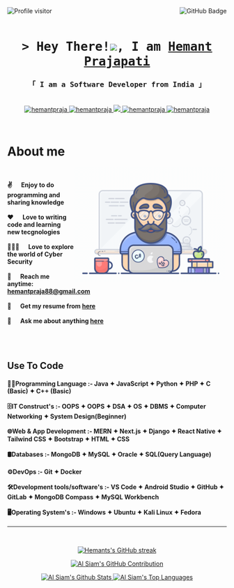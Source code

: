 <a   href="https://komarev.com/ghpvc/?username=hemantpraja">

  <img align="left" src="https://komarev.com/ghpvc/?username=hemantpraja&label=Visitors&color=0e75b6&style=flat" alt="Profile visitor" />
  <img  align="right" src="https://img.shields.io/github/followers/hemantpraja?label=Followers&style=social" alt="GitHub Badge">
</a>
<br/>
<br/>

<h1 align="center">
        <samp>> Hey There!<img src="https://raw.githubusercontent.com/MartinHeinz/MartinHeinz/master/wave.gif" width=30>, I am
                <b><a target="_blank" href="https://www.linkedin.com/in/hemantpr88/">Hemant Prajapati</a></b>
        </samp>
</h1>

<h3 align="center"> 
  <samp>
    「 I am a <b>Software Developer</b> from <b>India</b> 」
    <br>
    <br>
  </samp>
</h3>

<p align="center">
 <a href="https://hemantprajapati.vercel.app/" target="_blank">
  <img src="https://img.shields.io/badge/Website-DC143C?style=for-the-badge&logo=medium&logoColor=white" alt="hemantpraja" />
 </a>
 <a href="https://www.linkedin.com/in/hemantpr88/" target="_blank">
  <img src="https://img.shields.io/badge/LinkedIn-0077B5?style=for-the-badge&logo=linkedin&logoColor=white" alt="hemantpraja"/>
 </a>
 <!-- <a href="https://dev.to/hemantpraja" target="_blank">
  <img src="https://img.shields.io/badge/dev.to-0A0A0A?style=for-the-badge&logo=dev.to&logoColor=white" alt="hemantpraja" />
 </a> -->
 <a href="https://x.com/HemantP31987529" target="_blank">
  <img src="https://img.shields.io/badge/Twitter-1DA1F2?style=for-the-badge&logo=twitter&logoColor=white" />
 </a>
 <a href="https://www.instagram.com/h_hemant_p/" target="_blank">
  <img src="https://img.shields.io/badge/Instagram-fe4164?style=for-the-badge&logo=instagram&logoColor=white" alt="hemantpraja" />
 </a> 
 <a href="https://www.facebook.com/profile.php?id=61555765354445" target="_blank">
  <img src="https://img.shields.io/badge/Facebook-20BEFF?&style=for-the-badge&logo=facebook&logoColor=white" alt="hemantpraja"  />
  </a> 
</p>
<br />

<!-- About Section -->

# About me

<h4>
 <img align="right" width="350" src="/assets/programmer.gif" alt="Coding gif" />
 <br/>

 ✌️ &emsp; Enjoy to do programming and sharing knowledge <br/><br/>
 ❤️ &emsp; Love to writing code and learning new tecgnologies <br/><br/>
 👩🏻‍💻 &emsp; Love to explore the world of Cyber Security <br/><br/>
 📧 &emsp; Reach me anytime: hemantpraja88@gmail.com <br/><br/>
 📑 &emsp; Get my resume from [here](https://www.linkedin.com/in/hemantpr88/)<br/><br/>
 💬 &emsp; Ask me about anything [here](https://github.com/hemantpraja/hemantpraja/issues)

</h4>

<br/>
<br/>

## Use To Code
<h4>
🧑‍💻Programming Language :- Java ✦ JavaScript ✦ Python ✦ PHP ✦ C (Basic) ✦ C++ (Basic)
<br/>
<br/>
🗄️IT Construct's :- OOPS ✦ OOPS ✦ DSA ✦ OS ✦ DBMS ✦ Computer Networking ✦ System Design(Beginner)
<br/>
<br/>
🌐Web & App Development :- MERN ✦ Next.js ✦ Django ✦ React Native ✦ Tailwind CSS ✦ Bootstrap ✦ HTML ✦ CSS
<br/>
<br/>
🛢️Databases :- MongoDB ✦ MySQL ✦ Oracle ✦ SQL(Query Language)
<br/>
<br/>
⚙️DevOps :- Git ✦ Docker 
<br/>
<br/>
🛠️Development tools/software's :- VS Code ✦ Android Studio ✦ GitHub ✦ GitLab ✦ MongoDB Compass ✦ MySQL  Workbench
<br/>
<br/>
🖥️Operating System's :- Windows ✦ Ubuntu ✦ Kali Linux ✦ Fedora
<br/>
</h4>

<hr/>
<br/>

<p align="center">
  <a href="https://github.com/hemantpraja">
    <img src="https://github-readme-streak-stats.herokuapp.com/?user=hemantpraja&theme=radical&border=7F3FBF&background=0D1117" alt="Hemants's GitHub streak"/>
  </a>
</p>

<p align="center">
  <a href="https://github.com/hemantpraja">
    <img src="https://github-profile-summary-cards.vercel.app/api/cards/profile-details?username=hemantpraja&theme=radical" alt="Al Siam's GitHub Contribution"/>
  </a>
</p>

<p align="center"> 
    <a href="https://github.com/hemantpraja" align="center">
      <img alt="Al Siam's Github Stats" src="https://denvercoder1-github-readme-stats.vercel.app/api?username=hemantpraja&show_icons=true&count_private=true&theme=react&border_color=7F3FBF&bg_color=0D1117&title_color=F85D7F&icon_color=F8D866" height="192px" width="55%"/>
    </a>
  <a href="https://github.com/hemantpraja" align="center">
    <img alt="Al Siam's Top Languages" src="https://denvercoder1-github-readme-stats.vercel.app/api/top-langs/?username=hemantpraja&langs_count=8&layout=compact&theme=react&border_color=7F3FBF&bg_color=0D1117&title_color=F85D7F&icon_color=F8D866" height="192px" width="40%"/>
  </a>
<!--   <br/> -->
</p>
<br/>
<!--
![Hemant's Graph](https://github-readme-activity-graph.vercel.app/graph?username=hemantpraja&custom_title=Hemant's%20GitHub%20Activity%20Graph&bg_color=0D1117&color=7F3FBF&line=7F3FBF&point=7F3FBF&area_color=FFFFFF&title_color=FFFFFF&area=true)
-->
<!-- <br/>
<br/> -->
<!-- ## Top Projects - -->

<!-- [![PathLab](https://github-readme-stats.vercel.app/api/pin/?username=hemantpraja&repo=PathLab&border_color=7F3FBF&bg_color=0D1117&title_color=C9D1D9&text_color=8B949E&icon_color=7F3FBF)](https://github.com/hemantpraja/PathLab)
[![PersonalBlog](https://github-readme-stats.vercel.app/api/pin/?username=hemantpraja&repo=PersonalBlog&border_color=7F3FBF&bg_color=0D1117&title_color=C9D1D9&text_color=8B949E&icon_color=7F3FBF)](https://github.com/hemantprajaPersonalBlog)
[![TrueFeedback](https://github-readme-stats.vercel.app/api/pin/?username=hemantpraja&repo=TrueFeedback&border_color=7F3FBF&bg_color=0D1117&title_color=C9D1D9&text_color=8B949E&icon_color=7F3FBF)](https://github.com/hemantpraja/TrueFeedback)
[![BookTourCab](https://github-readme-stats.vercel.app/api/pin/?username=hemantpraja&repo=BookTourCab&border_color=7F3FBF&bg_color=0D1117&title_color=C9D1D9&text_color=8B949E&icon_color=7F3FBF)](https://github.com/hemantpraja/BookTourCab)


<br/>
-->
<!--
<p align="left">
  <a href="https://github.com/hemantpraja?tab=repositories" target="_blank"><img alt="All Repositories" title="All Repositories" src="https://img.shields.io/badge/-All%20Repos-2962FF?style=for-the-badge&logo=koding&logoColor=white"/></a>
</p>

<!--
![C](https://img.shields.io/badge/c-%2300599C.svg?style=for-the-badge&logo=c&logoColor=white)
![C++](https://img.shields.io/badge/c++-%2300599C.svg?style=for-the-badge&logo=c%2B%2B&logoColor=white)
![Java](https://img.shields.io/badge/java-%23ED8B00.svg?style=for-the-badge&logo=openjdk&logoColor=white)
![Python](https://img.shields.io/badge/python-3670A0?style=for-the-badge&logo=python&logoColor=ffd)
![Javascript](https://img.shields.io/badge/Javascript-F0DB4F?style=for-the-badge&labelColor=black&logo=javascript&logoColor=F0DB4F)
![Typescript](https://img.shields.io/badge/Typescript-007acc?style=for-the-badge&labelColor=black&logo=typescript&logoColor=007acc)

![React Native](https://img.shields.io/badge/React_Native-20232A?style=for-the-badge&logo=react&logoColor=61DAFB)
![React](https://img.shields.io/badge/-React-61DBFB?style=for-the-badge&labelColor=black&logo=react&logoColor=61DBFB)
![Django](https://img.shields.io/badge/django-%23092E20.svg?style=for-the-badge&logo=django&logoColor=white)
![Next.js](https://img.shields.io/badge/next.js-000000?style=for-the-badge&logo=nextdotjs&logoColor=white)
![Nodejs](https://img.shields.io/badge/Nodejs-3C873A?style=for-the-badge&labelColor=black&logo=node.js&logoColor=3C873A)
![PHP](https://img.shields.io/badge/php-%23777BB4.svg?style=for-the-badge&logo=php&logoColor=white)
![Express.js](https://img.shields.io/badge/Express.js-000000?style=for-the-badge&logo=express&logoColor=white)
![MongoDB](https://img.shields.io/badge/MongoDB-4EA94B?style=for-the-badge&logo=mongodb&logoColor=white)
![HTML](https://img.shields.io/badge/HTML5-E34F26?style=for-the-badge&logo=html5&logoColor=white)
![CSS3](https://img.shields.io/badge/CSS3-1572B6?style=for-the-badge&logo=css3&logoColor=white)
![Bootstrap](https://img.shields.io/badge/Bootstrap-563D7C?style=for-the-badge&logo=bootstrap&logoColor=white)
![Tailwind](https://img.shields.io/badge/Tailwind_CSS-092749?style=for-the-badge&logo=tailwindcss&logoColor=06B6D4&labelColor=000000)

![Redux](https://img.shields.io/badge/Redux-593D88?style=for-the-badge&logo=redux&logoColor=white)
![React Router](https://img.shields.io/badge/React_Router-CA4245?style=for-the-badge&logo=react-router&logoColor=white)
![React Hook Form](https://img.shields.io/badge/React%20Hook%20Form-%23EC5990.svg?style=for-the-badge&logo=reacthookform&logoColor=white)
![Zod](https://img.shields.io/badge/zod-%233068b7.svg?style=for-the-badge&logo=zod&logoColor=white)
![JWT](https://img.shields.io/badge/JWT-black?style=for-the-badge&logo=JSON%20web%20tokens)
![jQuery](https://img.shields.io/badge/jquery-%230769AD.svg?style=for-the-badge&logo=jquery&logoColor=white)
![React Query](https://img.shields.io/badge/-React_Query-FF4154?style=for-the-badge&logo=react%20query&logoColor=white)
![Nodemon](https://img.shields.io/badge/NODEMON-%23323330.svg?style=for-the-badge&logo=nodemon&logoColor=%BBDEAD)

![PNPM](https://img.shields.io/badge/pnpm-%234a4a4a.svg?style=for-the-badge&logo=pnpm&logoColor=f69220)
![Yarn](https://img.shields.io/badge/yarn-%232C8EBB.svg?style=for-the-badge&logo=yarn&logoColor=white)
![NPM](https://img.shields.io/badge/NPM-%23CB3837.svg?style=for-the-badge&logo=npm&logoColor=white)
![Vite](https://img.shields.io/badge/vite-%23646CFF.svg?style=for-the-badge&logo=vite&logoColor=white)
![Nginx](https://img.shields.io/badge/nginx-%23009639.svg?style=for-the-badge&logo=nginx&logoColor=white)

![Git](https://img.shields.io/badge/Git-F05032?style=for-the-badge&logo=git&logoColor=white)
![GitHub](https://img.shields.io/badge/github-%23121011.svg?style=for-the-badge&logo=github&logoColor=white)
![VSCode](https://img.shields.io/badge/Visual_Studio_Code-0078d7?style=for-the-badge&logo=visual%20studio&logoColor=white)
![Android Studio](https://img.shields.io/badge/android%20studio-346ac1?style=for-the-badge&logo=android%20studio&logoColor=white)
![PyCharm](https://img.shields.io/badge/pycharm-143?style=for-the-badge&logo=pycharm&logoColor=black&color=black&labelColor=green)
![IntelliJ IDEA](https://img.shields.io/badge/IntelliJIDEA-000000.svg?style=for-the-badge&logo=intellij-idea&logoColor=white)
![Figma](https://img.shields.io/badge/figma-%23F24E1E.svg?style=for-the-badge&logo=figma&logoColor=white)


![AWS](https://img.shields.io/badge/AWS-%23FF9900.svg?style=for-the-badge&logo=amazon-aws&logoColor=white)
![Firebase](https://img.shields.io/badge/firebase-%23039BE5.svg?style=for-the-badge&logo=firebase)
![Github Pages](https://img.shields.io/badge/github%20pages-121013?style=for-the-badge&logo=github&logoColor=white)
![Vercel](https://img.shields.io/badge/vercel-%23000000.svg?style=for-the-badge&logo=vercel&logoColor=white)
![Render](https://img.shields.io/badge/Render-%46E3B7.svg?style=for-the-badge&logo=render&logoColor=white)
![Netlify](https://img.shields.io/badge/netlify-%23000000.svg?style=for-the-badge&logo=netlify&logoColor=#00C7B7)


![Kali](https://img.shields.io/badge/Kali-268BEE?style=for-the-badge&logo=kalilinux&logoColor=white)
![Linux](https://img.shields.io/badge/Linux-FCC624?style=for-the-badge&logo=linux&logoColor=black)
![Windows](https://img.shields.io/badge/Windows-0078D6?style=for-the-badge&logo=windows&logoColor=white)
<br/>
-->
